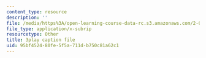 ```yaml
---
content_type: resource
description: ''
file: /media/https%3A/open-learning-course-data-rc.s3.amazonaws.com/2-003sc-engineering-dynamics-fall-2011/95bf452480fe5f5a711db750c81a62c1_1xJJu5p3dD0.srt
file_type: application/x-subrip
resourcetype: Other
title: 3play caption file
uid: 95bf4524-80fe-5f5a-711d-b750c81a62c1
---
```

